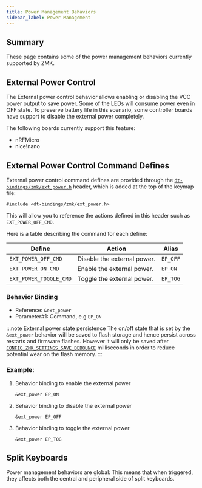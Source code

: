 ```yaml
---
title: Power Management Behaviors
sidebar_label: Power Management
---
```


## Summary

These page contains some of the power management behaviors currently supported by ZMK.

## External Power Control

The External power control behavior allows enabling or disabling the VCC power output
to save power. Some of the LEDs will consume power even in OFF state. To preserve
battery life in this scenario, some controller boards have support to disable the
external power completely.

The following boards currently support this feature:

- nRFMicro
- nice!nano

## External Power Control Command Defines

External power control command defines are provided through the [`dt-bindings/zmk/ext_power.h`](https://github.com/zmkfirmware/zmk/blob/main/app/include/dt-bindings/zmk/ext_power.h) header,
which is added at the top of the keymap file:

```
#include <dt-bindings/zmk/ext_power.h>
```

This will allow you to reference the actions defined in this header such as `EXT_POWER_OFF_CMD`.

Here is a table describing the command for each define:

| Define                 | Action                      | Alias    |
| ---------------------- | --------------------------- | -------- |
| `EXT_POWER_OFF_CMD`    | Disable the external power. | `EP_OFF` |
| `EXT_POWER_ON_CMD`     | Enable the external power.  | `EP_ON`  |
| `EXT_POWER_TOGGLE_CMD` | Toggle the external power.  | `EP_TOG` |

### Behavior Binding

- Reference: `&ext_power`
- Parameter#1: Command, e.g `EP_ON`

:::note External power state persistence
The on/off state that is set by the `&ext_power` behavior will be saved to flash storage and hence persist across restarts and firmware flashes.
However it will only be saved after [`CONFIG_ZMK_SETTINGS_SAVE_DEBOUNCE`](../config/system.md#general) milliseconds in order to reduce potential wear on the flash memory.
:::

### Example:

1. Behavior binding to enable the external power

   ```
   &ext_power EP_ON
   ```

1. Behavior binding to disable the external power

   ```
   &ext_power EP_OFF
   ```

1. Behavior binding to toggle the external power

   ```
   &ext_power EP_TOG
   ```

## Split Keyboards

Power management behaviors are global: This means that when triggered, they affects both the central and peripheral side of split keyboards.
